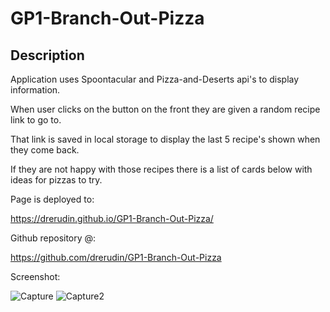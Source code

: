 # GP1-Branch-Out-Pizza

## Description

Application uses Spoontacular and Pizza-and-Deserts api's to display information.

When user clicks on the button on the front they are given a random recipe link to go to.

That link is saved in local storage to display the last 5 recipe's shown when they come back.

If they are not happy with those recipes there is a list of cards below with ideas for pizzas to try.

Page is deployed to:

https://drerudin.github.io/GP1-Branch-Out-Pizza/

Github repository @:

https://github.com/drerudin/GP1-Branch-Out-Pizza

Screenshot:

![Capture](https://user-images.githubusercontent.com/99576524/185806224-96678655-68b4-40b5-bd4c-934a20dd43bd.PNG)
![Capture2](https://user-images.githubusercontent.com/99576524/185806274-ad3b8797-faa2-411e-a0ba-8e6fed97aaea.PNG)
